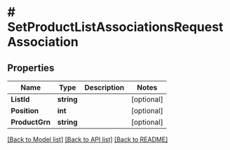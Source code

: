 # # SetProductListAssociationsRequestAssociation


## Properties 


Name | Type | Description | Notes
------------ | ------------- | ------------- | -------------
**ListId**| **string** |   | [optional]
**Position**| **int** |   | [optional]
**ProductGrn**| **string** |   | [optional]


[[Back to Model list]](../../README.md#models) [[Back to API list]](../../README.md#endpoints) [[Back to README]](../../README.md)


